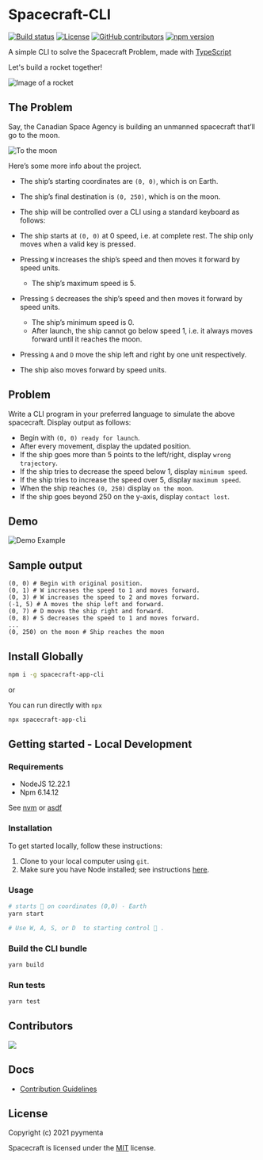 # Spacecraft-CLI

[![Build status](https://travis-ci.org/pyymenta/spacecraft-cli.svg?branch=master)](https://travis-ci.org/github/pyymenta/spacecraft-cli)
[![License](https://img.shields.io/github/license/pyymenta/spacecraft-cli)](https://github.com/pyymenta/spacecraft-cli/blob/master/LICENSE)
[![GitHub contributors](https://img.shields.io/github/contributors/pyymenta/spacecraft-cli)](https://github.com/pyymenta/spacecraft-cli/graphs/contributors)
[![npm version](https://img.shields.io/npm/v/spacecraft-app-cli.svg?style=flat)](https://www.npmjs.com/package/spacecraft-app-cli)

A simple CLI to solve the Spacecraft Problem, made with [TypeScript](https://www.typescriptlang.org/)

Let's build a rocket together!

![Image of a rocket](./images/rocket.jpg)

## The Problem

Say, the Canadian Space Agency is building an unmanned spacecraft that’ll go to the moon.

![To the moon](https://i.imgur.com/15vvnfN.png)

Here’s some more info about the project.

* The ship’s starting coordinates are `(0, 0)`, which is on Earth.
* The ship’s final destination is `(0, 250)`, which is on the moon.
* The ship will be controlled over a CLI using a standard keyboard as follows:

* The ship starts at `(0, 0)` at 0 speed, i.e. at complete rest.
The ship only moves when a valid key is pressed.
* Pressing `W` increases the ship’s speed and then moves it forward by speed units.
  * The ship’s maximum speed is 5.
* Pressing `S` decreases the ship’s speed and then moves it forward by speed units.
  * The ship’s minimum speed is 0.
  * After launch, the ship cannot go below speed 1, i.e. it always moves forward until it reaches the moon.

* Pressing `A` and `D` move the ship left and right by one unit respectively.
* The ship also moves forward by speed units.

## Problem

Write a CLI program in your preferred language to simulate the above spacecraft. Display output as follows:

* Begin with `(0, 0) ready for launch`.
* After every movement, display the updated position.
* If the ship goes more than 5 points to the left/right, display `wrong trajectory`.
* If the ship tries to decrease the speed below 1, display `minimum speed`.
* If the ship tries to increase the speed over 5, display `maximum speed`.
* When the ship reaches `(0, 250)` display `on the moon`.
* If the ship goes beyond 250 on the y-axis, display `contact lost`.

## Demo

![Demo Example](./images/demo.gif)

## Sample output

```none
(0, 0) # Begin with original position.
(0, 1) # W increases the speed to 1 and moves forward.
(0, 3) # W increases the speed to 2 and moves forward.
(-1, 5) # A moves the ship left and forward.
(0, 7) # D moves the ship right and forward.
(0, 8) # S decreases the speed to 1 and moves forward.
...
(0, 250) on the moon # Ship reaches the moon
```

## Install Globally


```sh
npm i -g spacecraft-app-cli
```

or

You can run directly with `npx`

```sh
npx spacecraft-app-cli
```

## Getting started - Local Development

### Requirements

* NodeJS 12.22.1
* Npm 6.14.12

See [nvm](https://github.com/nvm-sh/nvm) or [asdf](https://github.com/asdf-vm/asdf-nodejs)

### Installation

To get started locally, follow these instructions:

1. Clone to your local computer using `git`.
2. Make sure you have Node installed; see instructions [here](https://nodejs.org/en/download/).

### Usage

```sh
# starts 🚀 on coordinates (0,0) - Earth
yarn start

# Use W, A, S, or D  to starting control 🚀 .
```

### Build the CLI bundle

```sh
yarn build
```

### Run tests

```sh
yarn test
```

## Contributors

<a href="https://github.com/pyymenta/spacecraft-cli/graphs/contributors">
  <img src="https://contributors-img.web.app/image?repo=pyymenta/spacecraft-cli" />
</a>

## Docs

- [Contribution Guidelines](./docs/contributor-guidelines.md)

## License

Copyright (c) 2021 pyymenta

Spacecraft is licensed under the [MIT](LICENSE) license.

